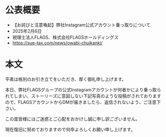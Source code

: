 # 公表概要
- 【お詫びと注意喚起】弊社Instagram公式アカウント乗っ取りについて
- 2025年2月6日
- 税理士法人FLAGS、株式会社FLAGSホールディングス
- https://sue-tax.com/news/owabi-chuikanki/

# 本文
平素は格別のお引き立てをいただき、厚く御礼申し上げます。

本日、弊社FLAGSグループの公式Instagramアカウントが何者かにより乗っ取られてしまい、ストーリーズに意図しない下記写真のような投稿がされておりますので、FLAGSアカウントからDMが届きましたら、返信されないよう、ご注意下さい。

この度皆様にはご迷惑とご心配をおかけし誠に申し訳ございません。

現在復旧に努めておりますので何卒よろしくお願い申し上げます。
